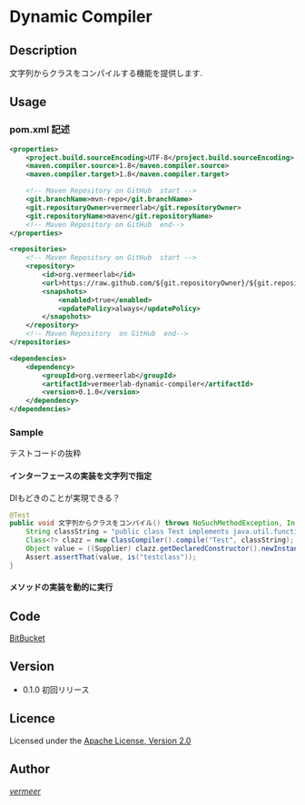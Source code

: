 Dynamic Compiler
===

## Description

文字列からクラスをコンパイルする機能を提供します.

## Usage

### pom.xml 記述

```xml
<properties>
    <project.build.sourceEncoding>UTF-8</project.build.sourceEncoding>
    <maven.compiler.source>1.8</maven.compiler.source>
    <maven.compiler.target>1.8</maven.compiler.target>

    <!-- Maven Repository on GitHub  start -->
    <git.branchName>mvn-repo</git.branchName>
    <git.repositoryOwner>vermeerlab</git.repositoryOwner>
    <git.repositoryName>maven</git.repositoryName>
    <!-- Maven Repository on GitHub  end-->
</properties>

<repositories>
    <!-- Maven Repository on GitHub  start -->
    <repository>
        <id>org.vermeerlab</id>
        <url>https://raw.github.com/${git.repositoryOwner}/${git.repositoryName}/${git.branchName}/</url>
        <snapshots>
            <enabled>true</enabled>
            <updatePolicy>always</updatePolicy>
        </snapshots>
    </repository>
    <!-- Maven Repository  on GitHub  end-->
</repositories>

<dependencies>
    <dependency>
        <groupId>org.vermeerlab</groupId>
        <artifactId>vermeerlab-dynamic-compiler</artifactId>
        <version>0.1.0</version>
    </dependency>
</dependencies>

```
### Sample

テストコードの抜粋

#### インターフェースの実装を文字列で指定

DIもどきのことが実現できる？

```java
@Test
public void 文字列からクラスをコンパイル() throws NoSuchMethodException, InstantiationException, IllegalAccessException, IllegalArgumentException, InvocationTargetException {
    String classString = "public class Test implements java.util.function.Supplier { public Object get(){return \"testclass\";}}";
    Class<?> clazz = new ClassCompiler().compile("Test", classString);
    Object value = ((Supplier) clazz.getDeclaredConstructor().newInstance()).get();
    Assert.assertThat(value, is("testclass"));
}
```

#### メソッドの実装を動的に実行




## Code
[BitBucket](https://bitbucket.org/vermeerlab/dynamic-compiler)

## Version

* 0.1.0
初回リリース


## Licence
Licensed under the [Apache License, Version 2.0](http://www.apache.org/licenses/LICENSE-2.0)

## Author
[_vermeer_](https://twitter.com/_vermeer_)
